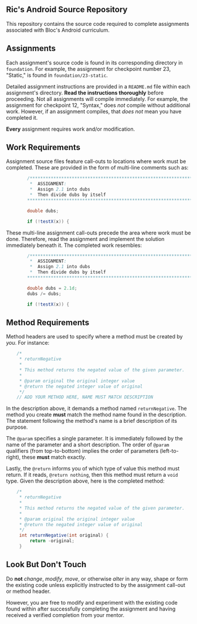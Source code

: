 ## Ric's Android Source Repository

This repository contains the source code required to complete assignments associated with Bloc's Android curriculum.

## Assignments

Each assignment's source code is found in its corresponding directory in `foundation`. For example, the assignment for checkpoint number 23, "Static," is found in `foundation/23-static`.

Detailed assignment instructions are provided in a `README.md` file within each assignment's directory. **Read the instructions thoroughly** before proceeding. Not all assignments will compile immediately. For example, the assignment for checkpoint 12, "Syntax," does *not* compile without additional work. However, if an assignment compiles, that *does not* mean you have completed it.

**Every** assignment requires work and/or modification.

## Work Requirements

Assignment source files feature call-outs to locations where work must be completed. These are provided in the form of multi-line comments such as:

```java
		/*****************************************************************
		 *	ASSIGNMENT:
		 *	Assign 2.1 into dubs
		 *	Then divide dubs by itself
		******************************************************************/

		double dubs;

		if (!testX(x)) {
```

These multi-line assignment call-outs precede the area where work must be done. Therefore, read the assignment and implement the solution immediately beneath it. The completed work resembles:

```java
		/*****************************************************************
		 *	ASSIGNMENT:
		 *	Assign 2.1 into dubs
		 *	Then divide dubs by itself
		******************************************************************/

		double dubs = 2.1d;
		dubs /= dubs;

		if (!testX(x)) {
```

## Method Requirements

Method headers are used to specify where a method must be created by *you*. For instance:

```java
	/*
	 * returnNegative
	 * 
	 * This method returns the negated value of the given parameter.
	 *
	 * @param original the original integer value
	 * @return the negated integer value of original
	 */
	// ADD YOUR METHOD HERE, NAME MUST MATCH DESCRIPTION
```

In the description above, it demands a method named `returnNegative`. The method you create **must** match the method name found in the description. The statement following the method's name is a brief description of its purpose.

The `@param` specifies a single parameter. It is immediately followed by the name of the parameter and a short description. The order of `@param` qualifiers (from top-to-bottom) implies the order of parameters (left-to-right), these **must** match exactly.

Lastly, the `@return` informs you of which type of value this method must return. If it reads, `@return nothing`, then this method must return a `void` type. Given the description above, here is the completed method:

```java
	/*
	 * returnNegative
	 * 
	 * This method returns the negated value of the given parameter.
	 *
	 * @param original the original integer value
	 * @return the negated integer value of original
	 */
	 int returnNegative(int original) {
	     return -original;
	 }
```

## Look But Don't Touch

Do **not** *change*, *modify*, *move*, or otherwise *alter* in any way, shape or form the existing code unless explicitly instructed to by the assignment call-out or method header.

However, you are free to modify and experiment with the existing code found within after successfully completing the assignment and having received a verified completion from your mentor.